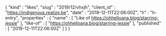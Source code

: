 {
  "kind" : "likes",
  "slug" : "2019/12/vhxjh",
  "client_id" : "https://indigenous.realize.be",
  "date" : "2019-12-11T22:06:00Z",
  "h" : "h-entry",
  "properties" : {
    "name" : [ "Like of https://ohhelloana.blog/starring-jessie" ],
    "like-of" : [ "https://ohhelloana.blog/starring-jessie" ],
    "published" : [ "2019-12-11T22:06:00Z" ]
  }
}
